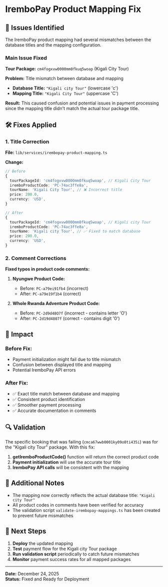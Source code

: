 # IremboPay Product Mapping Fix

## 🐛 **Issues Identified**

The IremboPay product mapping had several mismatches between the database titles and the mapping configuration.

### **Main Issue Fixed**

**Tour Package:** `cm4fogxvw0000mm0fkuq5woap` (Kigali City Tour)

**Problem:** Title mismatch between database and mapping

- **Database Title:** `"Kigali city Tour"` (lowercase 'c')
- **Mapping Title:** `"Kigali City Tour"` (uppercase 'C')

**Result:** This caused confusion and potential issues in payment processing since the mapping title didn't match the actual tour package title.

## 🛠️ **Fixes Applied**

### 1. Title Correction

**File:** `lib/services/irembopay-product-mapping.ts`

**Change:**

```typescript
// Before
{
  tourPackageId: 'cm4fogxvw0000mm0fkuq5woap', // Kigali City Tour
  iremboProductCode: 'PC-74ac3ffe8a',
  tourName: 'Kigali City Tour', // ❌ Incorrect title
  price: 200.0,
  currency: 'USD',
}

// After
{
  tourPackageId: 'cm4fogxvw0000mm0fkuq5woap', // Kigali city Tour
  iremboProductCode: 'PC-74ac3ffe8a',
  tourName: 'Kigali city Tour', // ✅ Fixed to match database
  price: 200.0,
  currency: 'USD',
}
```

### 2. Comment Corrections

**Fixed typos in product code comments:**

1. **Nyungwe Product Code:**

   - Before: `PC-a79ei91fb4` (incorrect)
   - After: `PC-a79e19f1b4` (correct)

2. **Whole Rwanda Adventure Product Code:**
   - Before: `PC-2d9d48O7f` (incorrect - contains letter 'O')
   - After: `PC-2d19d4807f` (correct - contains digit '0')

## 🎯 **Impact**

### **Before Fix:**

- Payment initialization might fail due to title mismatch
- Confusion between displayed title and mapping
- Potential IremboPay API errors

### **After Fix:**

- ✅ Exact title match between database and mapping
- ✅ Consistent product identification
- ✅ Smoother payment processing
- ✅ Accurate documentation in comments

## 🔍 **Validation**

The specific booking that was failing (`cmca67wwb0001ky09o0ti435i`) was for the "Kigali city Tour" package. With this fix:

1. **getIremboProductCode()** function will return the correct product code
2. **Payment initialization** will use the accurate tour title
3. **IremboPay API calls** will be consistent with the mapping

## 📝 **Additional Notes**

- The mapping now correctly reflects the actual database title: `"Kigali city Tour"`
- All product codes in comments have been verified for accuracy
- The validation script `validate-irembopay-mappings.ts` has been created to prevent future mismatches

## 🚀 **Next Steps**

1. **Deploy** the updated mapping
2. **Test** payment flow for the Kigali city Tour package
3. **Run validation script** periodically to catch future mismatches
4. **Monitor** payment success rates for all mapped packages

---

**Date:** December 24, 2025  
**Status:** Fixed and Ready for Deployment

